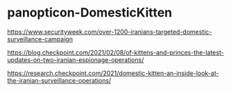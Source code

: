# panopticon-DomesticKitten

https://www.securityweek.com/over-1200-iranians-targeted-domestic-surveillance-campaign

https://blog.checkpoint.com/2021/02/08/of-kittens-and-princes-the-latest-updates-on-two-iranian-espionage-operations/

https://research.checkpoint.com/2021/domestic-kitten-an-inside-look-at-the-iranian-surveillance-operations/
